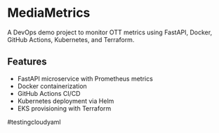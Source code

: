 # MediaMetrics

A DevOps demo project to monitor OTT metrics using FastAPI, Docker, GitHub Actions, Kubernetes, and Terraform.

## Features
- FastAPI microservice with Prometheus metrics
- Docker containerization
- GitHub Actions CI/CD
- Kubernetes deployment via Helm
- EKS provisioning with Terraform

#testingcloudyaml
